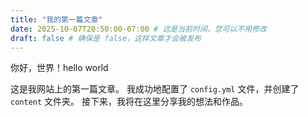 ```yaml
---
title: "我的第一篇文章"
date: 2025-10-07T20:50:00-07:00 # 这是当前时间，您可以不用修改
draft: false # 确保是 false，这样文章才会被发布
---
```


你好，世界！hello world

这是我网站上的第一篇文章。
我成功地配置了 `config.yml` 文件，并创建了 `content` 文件夹。
接下来，我将在这里分享我的想法和作品。
